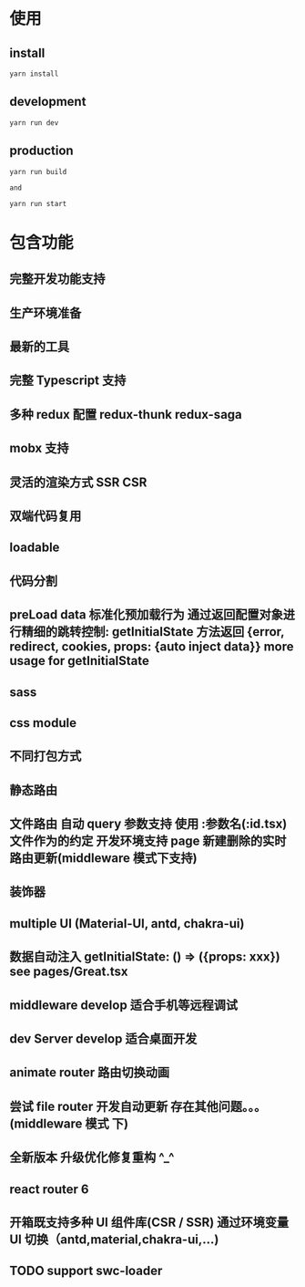 # 使用

## install

```shell
yarn install
```

## development

```shell
yarn run dev
```

## production

```shell
yarn run build

and

yarn run start
```

# 包含功能

## 完整开发功能支持

## 生产环境准备

## 最新的工具

## 完整 Typescript 支持

## 多种 redux 配置 redux-thunk redux-saga

## mobx 支持

## 灵活的渲染方式 SSR CSR

## 双端代码复用

## loadable

## 代码分割

## preLoad data 标准化预加载行为 通过返回配置对象进行精细的跳转控制: getInitialState 方法返回 {error, redirect, cookies, props: {auto inject data}} more usage for getInitialState

## sass

## css module

## 不同打包方式

## 静态路由

## 文件路由 自动 query 参数支持 使用 :参数名(:id.tsx) 文件作为的约定 开发环境支持 page 新建删除的实时路由更新(middleware 模式下支持)

## 装饰器

## multiple UI (Material-UI, antd, chakra-ui)

## 数据自动注入 getInitialState: () => ({props: xxx}) see pages/Great.tsx

## middleware develop 适合手机等远程调试

## dev Server develop 适合桌面开发

## animate router 路由切换动画

## 尝试 file router 开发自动更新 存在其他问题。。。 (middleware 模式 下)

## 全新版本 升级优化修复重构 ^\_^

## react router 6

## 开箱既支持多种 UI 组件库(CSR / SSR) 通过环境变量 UI 切换（antd,material,chakra-ui,...)

## TODO support swc-loader
